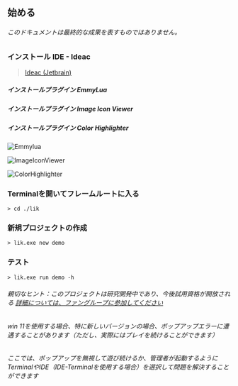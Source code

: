 ## 始める

###### このドキュメントは最終的な成果を表すものではありません。

### インストール IDE - Ideac

> <a target="_blank" href="https://www.jetbrains.com/idea/download/#section=windows">Ideac (Jetbrain)</a>

##### インストールプラグイン EmmyLua

##### インストールプラグイン Image Icon Viewer

##### インストールプラグイン Color Highlighter

![Emmylua](https://gitlab.com/h-document/lik/-/raw/main/assets/emmylua.png)

![ImageIconViewer](https://gitlab.com/h-document/lik/-/raw/main/assets/imageIconViewer.png)

![ColorHighlighter](https://gitlab.com/h-document/lik/-/raw/main/assets/colorHighlighter.png)

### Terminalを開いてフレームルートに入る

```
> cd ./lik
```

### 新規プロジェクトの作成

```
> lik.exe new demo
```

### テスト

```
> lik.exe run demo -h
```

###### 親切なヒント：このプロジェクトは研究開発中であり、今後試用資格が開放される <a target="_blank" href="https://afdian.net/a/hunzsig">詳細については、ファングループに参加してください</a>

###### win 11を使用する場合、特に新しいバージョンの場合、ポップアップエラーに遭遇することがあります（ただし、実際にはプレイを続けることができます）

###### ここでは、ポップアップを無視して遊び続けるか、管理者が起動するようにTerminalやIDE（IDE-Terminalを使用する場合）を選択して問題を解決することができます
